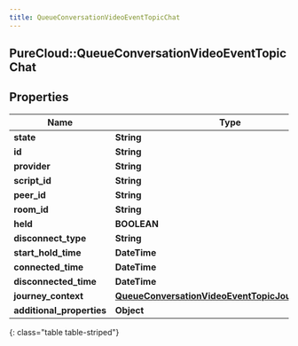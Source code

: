```yaml
---
title: QueueConversationVideoEventTopicChat
---
```

## PureCloud::QueueConversationVideoEventTopicChat

## Properties

|Name | Type | Description | Notes|
|------------ | ------------- | ------------- | -------------|
| **state** | **String** |  | [optional] |
| **id** | **String** |  | [optional] |
| **provider** | **String** |  | [optional] |
| **script_id** | **String** |  | [optional] |
| **peer_id** | **String** |  | [optional] |
| **room_id** | **String** |  | [optional] |
| **held** | **BOOLEAN** |  | [optional] |
| **disconnect_type** | **String** |  | [optional] |
| **start_hold_time** | **DateTime** |  | [optional] |
| **connected_time** | **DateTime** |  | [optional] |
| **disconnected_time** | **DateTime** |  | [optional] |
| **journey_context** | [**QueueConversationVideoEventTopicJourneyContext**](QueueConversationVideoEventTopicJourneyContext.html) |  | [optional] |
| **additional_properties** | **Object** |  | [optional] |
{: class="table table-striped"}


